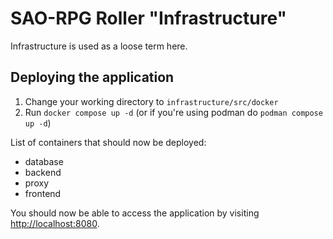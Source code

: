 # SAO-RPG Roller "Infrastructure"

Infrastructure is used as a loose term here.

## Deploying the application

1. Change your working directory to `infrastructure/src/docker`
2. Run `docker compose up -d` (or if you're using podman do `podman compose up -d`)

List of containers that should now be deployed:

* database
* backend
* proxy
* frontend

You should now be able to access the application by visiting <http://localhost:8080>.
